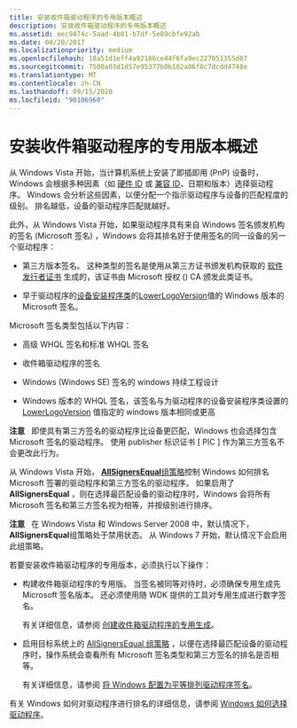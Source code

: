 ```yaml
---
title: 安装收件箱驱动程序的专用版本概述
description: 安装收件箱驱动程序的专用版本概述
ms.assetid: eec9474c-5aad-4b81-b7df-5e89cbfe92ab
ms.date: 04/20/2017
ms.localizationpriority: medium
ms.openlocfilehash: 18a51d1eff4a92186ce44f6fa9ec227051355d07
ms.sourcegitcommit: 7500a03d1d57e95377b0b182a06f6c7dcdd4748e
ms.translationtype: MT
ms.contentlocale: zh-CN
ms.lasthandoff: 09/15/2020
ms.locfileid: "90106960"
---
```

# <a name="overview-of-installing-private-builds-of-inbox-drivers"></a>安装收件箱驱动程序的专用版本概述


从 Windows Vista 开始，当计算机系统上安装了即插即用 (PnP) 设备时，Windows 会根据多种因素（如 [硬件 ID](hardware-ids.md) 或 [兼容 ID](compatible-ids.md)、日期和版本）选择驱动程序。 Windows 会分析这些因素，以便分配一个指示驱动程序与设备的匹配程度的级别。 排名越低，设备的驱动程序匹配就越好。

此外，从 Windows Vista 开始，如果驱动程序具有来自 Windows 签名颁发机构的签名 (Microsoft 签名) ，Windows 会将其排名好于使用签名的同一设备的另一个驱动程序：

-   第三方版本签名。 这种类型的签名是使用从第三方证书颁发机构获取的 [软件发行者证书](software-publisher-certificate.md) 生成的，该证书由 Microsoft 授权 () CA 颁发此类证书。

-   早于驱动程序的[设备安装程序类](./overview-of-device-setup-classes.md)的[LowerLogoVersion](lowerlogoversion.md)值的 Windows 版本的 Microsoft 签名。

Microsoft 签名类型包括以下内容：

-   高级 WHQL 签名和标准 WHQL 签名

-   收件箱驱动程序的签名

-   Windows (Windows SE) 签名的 windows 持续工程设计

-   Windows 版本的 WHQL 签名，该签名与为驱动程序的设备安装程序类设置的 [LowerLogoVersion](lowerlogoversion.md) 值指定的 windows 版本相同或更高

**注意**   即使具有第三方签名的驱动程序比设备更匹配，Windows 也会选择包含 Microsoft 签名的驱动程序。 使用 publisher 标识证书 \[ PIC \] 作为第三方签名不会更改此行为。

 

从 Windows Vista 开始， [ **AllSignersEqual**组策略](./allsigningequal-group-policy.md)控制 Windows 如何排名 Microsoft 签署的驱动程序和第三方签名的驱动程序。 如果启用了 **AllSignersEqual** ，则在选择最匹配设备的驱动程序时，Windows 会将所有 Microsoft 签名和第三方签名视为相等，并按级别进行排序。

**注意**   在 Windows Vista 和 Windows Server 2008 中，默认情况下， **AllSignersEqual**组策略处于禁用状态。 从 Windows 7 开始，默认情况下会启用此组策略。

 

若要安装收件箱驱动程序的专用版本，必须执行以下操作：

-   构建收件箱驱动程序的专用版。 当签名被同等对待时，必须确保专用生成先 Microsoft 签名版本。 还必须使用随 WDK 提供的工具对专用生成进行数字签名。

    有关详细信息，请参阅 [创建收件箱驱动程序的专用生成](creating-a-private-build-of-an-in-box-driver.md)。

-   启用目标系统上的 [AllSignersEqual 组策略](./allsigningequal-group-policy.md) ，以便在选择最匹配设备的驱动程序时，操作系统会查看所有 Microsoft 签名类型和第三方签名的排名是否相等。

    有关详细信息，请参阅 [将 Windows 配置为平等排列驱动程序签名](configuring-windows-to-rank-driver-signatures-equally.md)。

有关 Windows 如何对驱动程序进行排名的详细信息，请参阅 [Windows 如何选择驱动程序](./how-windows-selects-a-driver-for-a-device.md)。

